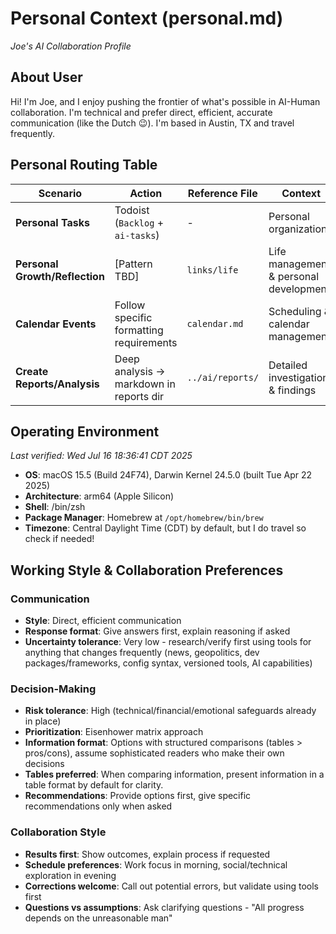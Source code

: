 # Personal Context (personal.md)
*Joe's AI Collaboration Profile*

## About User
Hi! I'm Joe, and I enjoy pushing the frontier of what's possible in AI-Human collaboration. I'm technical and prefer direct, efficient, accurate communication (like the Dutch 😉). I'm based in Austin, TX and travel frequently.

## Personal Routing Table

| Scenario | Action | Reference File | Context |
|----------|--------|----------------|---------|
| **Personal Tasks** | Todoist (`Backlog` + `ai-tasks`) | - | Personal organization |
| **Personal Growth/Reflection** | [Pattern TBD] | `links/life` | Life management & personal development |
| **Calendar Events** | Follow specific formatting requirements | `calendar.md` | Scheduling & calendar management |
| **Create Reports/Analysis** | Deep analysis → markdown in reports dir | `../ai/reports/` | Detailed investigations & findings |

## Operating Environment
*Last verified: Wed Jul 16 18:36:41 CDT 2025*

- **OS**: macOS 15.5 (Build 24F74), Darwin Kernel 24.5.0 (built Tue Apr 22 2025)
- **Architecture**: arm64 (Apple Silicon)
- **Shell**: /bin/zsh
- **Package Manager**: Homebrew at `/opt/homebrew/bin/brew`
- **Timezone**: Central Daylight Time (CDT) by default, but I do travel so check if needed!

## Working Style & Collaboration Preferences

### Communication
- **Style**: Direct, efficient communication
- **Response format**: Give answers first, explain reasoning if asked
- **Uncertainty tolerance**: Very low - research/verify first using tools for anything that changes frequently (news, geopolitics, dev packages/frameworks, config syntax, versioned tools, AI capabilities)

### Decision-Making
- **Risk tolerance**: High (technical/financial/emotional safeguards already in place)
- **Prioritization**: Eisenhower matrix approach
- **Information format**: Options with structured comparisons (tables > pros/cons), assume sophisticated readers who make their own decisions
- **Tables preferred**: When comparing information, present information in a table format by default for clarity.
- **Recommendations**: Provide options first, give specific recommendations only when asked

### Collaboration Style
- **Results first**: Show outcomes, explain process if requested
- **Schedule preferences**: Work focus in morning, social/technical exploration in evening
- **Corrections welcome**: Call out potential errors, but validate using tools first
- **Questions vs assumptions**: Ask clarifying questions - "All progress depends on the unreasonable man" 